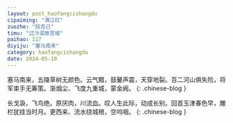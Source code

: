```yaml
---
layout: post_haofangcishangdu
cipaiming: "满江红"
zuozhe: "段克己"
timu: "过汴梁故宫城"
paihao: 117
diyiju: "塞马南来"
category: haofangcishangdu
date: 2024-05-10
---
```


塞马南来，五陵草树无颜色。云气黯，鼓鼙声震，天穿地裂。百二河山俱失险，将军束手无筹策。渐烟尘、飞度九重城，蒙金阙。
{: .chinese-blog }

长戈袅，飞鸟绝。原厌肉，川流血。叹人生此际，动成长别。回首玉津春色早，雕栏犹挂当时月。更西来、流水绕城根，空呜咽。
{: .chinese-blog }
